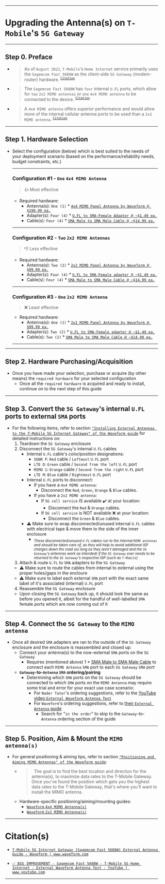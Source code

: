 
<!-- ------------------------------ -->
<!-- https://github.com/mcavallo-git/Coding/blob/main/networking/t-mobile-5g-internet-gateway_mimo-antenna-upgrade.md -->
<!-- ------------------------------ -->

***
# Upgrading the Antenna(s) on `T-Mobile`'s `5G Gateway`

<!-- ------------------------------ -->

***
## Step 0. Preface
- > As of `August 2022`, `T-Mobile`'s `Home Internet` service primarily uses the `Sagemcom Fast 5688W` as the client-side `5G Gateway` (modem-router) hardware.&nbsp;<sup>[`Citation`](https://www.t-mobile.com/support/home-internet/sagemcom-gateway)</sup>
- > The `Sagemcom Fast 5688W` has `four` internal `U.FL` ports, which allow for `two` `2x2 MIMO antennas` or `one` `4x4 MIMO antenna` to be connected to the device.&nbsp;<sup>[`Citation`](https://www.waveform.com/a/b/guides/hotspots/t-mobile-5g-gateway-sagemcom)</sup>
- > A `4x4 MIMO antenna` offers superior performance and would allow more of the internal cellular antenna ports to be used than a `2x2 MIMO antenna`.&nbsp;<sup>[`Citation`](https://www.waveform.com/a/b/guides/hotspots/t-mobile-5g-gateway-sagemcom)</sup>

<!-- ------------------------------ -->

***
## Step 1. Hardware Selection
- Select the configuration (below) which is best suited to the needs of your deployment scenario (based on the performance/reliability needs, budget constraints, etc.)
  ***
  ### Configuration #1 - `One` `4x4 MIMO Antenna`
  > 👍 Most effective
  - Required hardware:
    - Antenna(s): `One (1)` * [`4x4 MIMO Panel Antenna by Waveform @ $199.99 ea.`](https://amazon.com/dp/B09VVV2TQQ)
    - Adapter(s): `Four (4)` * [`U.FL to SMA-Female Adapter @ ~$1.49 ea.`](https://amazon.com/s?k=SMA-Female+to+U.FL+pigtail+connectors)
    - Cable(s): `Four (4)` * [`SMA Male to SMA Male Cable @ ~$14.99 ea.`](https://amazon.com/s?k=SMA+Male+to+SMA+Male+Cable)
  ***
  ### Configuration #2 - `Two` `2x2 MIMO Antennas`
  > 👎 Less effective
  - Required hardware:
    - Antenna(s): `Two (2)` * [`2x2 MIMO Panel Antenna by Waveform @ $99.99 ea.`](https://amazon.com/dp/B09CLV3BHJ)
    - Adapter(s): `Four (4)` * [`U.FL to SMA-Female adapter @ ~$1.49 ea.`](https://amazon.com/s?k=SMA-Female+to+U.FL+pigtail+connectors)
    - Cable(s): `Four (4)` * [`SMA Male to SMA Male Cable @ ~$14.99 ea.`](https://amazon.com/s?k=SMA+Male+to+SMA+Male+Cable)
  ***
  ### Configuration #3 - `One` `2x2 MIMO Antenna`
  > ❌️ Least effective
  - Required hardware:
    - Antenna(s): `One (1)` * [`2x2 MIMO Panel Antenna by Waveform @ $99.99 ea.`](https://amazon.com/dp/B09CLV3BHJ)
    - Adapter(s): `Two (2)` * [`U.FL to SMA-Female adapter @ ~$1.49 ea.`](https://amazon.com/s?k=SMA-Female+to+U.FL+pigtail+connectors)
    - Cable(s): `Two (2)` * [`SMA Male to SMA Male Cable @ ~$14.99 ea.`](https://amazon.com/s?k=SMA+Male+to+SMA+Male+Cable)
  ***

<!-- ------------------------------ -->

***
## Step 2. Hardware Purchasing/Acquisition
- Once you have made your selection, purchase or acquire (by other means) the `required hardware` for your selected configuration
  - Once all the `required hardware` is acquired and ready to install, continue on to the next step of this guide

<!-- ------------------------------ -->

***
## Step 3. Convert the `5G Gateway`'s internal `U.FL` ports to external `SMA` ports
- For the following items, refer to section [`"Installing External Antennas to the T-Mobile 5G Internet Gateway" of the Waveform guide`](https://www.waveform.com/a/b/guides/hotspots/t-mobile-5g-gateway-sagemcom#installing-external-antennas-to-the-t-mobile-5g-internet-gateway) for detailed instructions on:
  1. Teardown the `5G Gateway` enclosure
  2. Disconnect the `5G Gateway`'s internal `U.FL` cables
      - Internal `U.FL` cable's color/position designations:
        - `5GNR P`: `Red` cable / `Leftmost` `U.FL` port
        - `LTE D`: `Green` cable / `Second from the left` `U.FL` port
        - `MIMO 1`: `Orange` cable / `Second from the right` `U.FL` port
        - `LTE M`: `Blue` cable / `Rightmost` `U.FL` port
      - Internal `U.FL` ports to disconnect:
        - If you have a `4x4 MIMO antenna`:
          - Disconnect the `Red`, `Green`, `Orange` & `Blue` cables.
        - If you have a `2x2 MIMO antenna`:
          - If `5G cell service` IS available ✔️ at your location:
            - Disconnect the `Red` & `Orange` cables.
          - If `5G cell service` is NOT available ❌️ at your location:
            - Disconnect the `Green` & `Blue` cables.
      - ⚠️ Make sure to wrap disconnected/unused internal `U.FL` cables with electrical tape & move them to the side of the inner enclosure
        - <sub>*These disconnected/unused `U.FL` cables run to the internal `MIMO antennas` and should be taken care of, as they will help to avoid additional ISP charges down the road (so long as they aren't damaged and the `5G Gateway`'s antennas work as intended) if the `5G Gateway` ever needs to be returned to the `5G Gateway`'s respective ISP (such as `T-Mobile`)*</sub>
  3. Attach & route `U.FL` to `SMA` adapters to the `5G Gateway`
    - ⚠️ Make sure to route the cables from internal to external using the proper holes/gaps in the encloure
    - ⚠️ Make sure to label each external `SMA` port with the exact same label of it's associated (internal) `U.FL` port
  4. Reassemble the `5G Gateway` enclosure
    - Upon closing the `5G Gateway` back up, it should look the same as before you opened it, albeit for the handful of well-labelled `SMA` female ports which are now coming out of it

***
## Step 4. Connect the `5G Gateway` to the `MIMO antenna`
  - Once all desired `SMA` adapters are ran to the outside of the `5G Gateway` enclosure and the enclosure is reassembled and closed up:
    - Connect your antenna(s) to the now-external `SMA` ports on the `5G Gateway`
      - Requires (mentioned above) 1 * [SMA Male to SMA Male Cable](https://amazon.com/s?k=SMA+Male+to+SMA+Male+Cable) to connect each `MIMO Antenna` `SMA` port to each `5G Gateway` `SMA` port
    - **`Gateway`-to-`Antenna` `SMA` ordering/pairing**
      - Determining which `SMA` ports on the `5G Gateway` should be connected to which `SMA` ports on the `MIMO Antenna` may require some trial and error for your exact use case scenario:
        - For `Nader Tater`'s ordering suggestions, refer to the [YouTube video `External Waveform Antenna Test`](https://www.youtube.com/watch?v=lA0W1XRU4J8&t=1210s)
        - For `Waveform`'s ordering suggestions, refer to [their `External Antenna` guide](https://www.waveform.com/a/b/guides/hotspots/t-mobile-5g-gateway-sagemcom)
          - Search for "`in the order`" to skip to the `Gateway`-to-`Antenna` ordering section of the guide

***
## Step 5. Position, Aim & Mount the `MIMO antenna(s)`
- For general positioning & aiming tips, refer to section [`"Positioning and Aiming MIMO Antennas" of the Waveform guide`](https://www.waveform.com/a/b/guides/hotspots/t-mobile-5g-gateway-sagemcom#positioning-and-aiming-mimo-antennas):
  - > &nbsp;
    > The goal is to find the best location and direction for the antenna(s), to maximize data rates to the T-Mobile Gateway.
    > &nbsp;
    > Once you've found the position which gets you the highest data rates to the T-Mobile Gateway, that's where you'll want to install the MIMO antenna.
    > &nbsp;
  - Hardware-specific positioning/aiming/mounting guides:
    - [`Waveform` `4x4 MIMO Antenna(s)`](https://cdn.shopify.com/s/files/1/0358/5537/files/4x4_MIMO_External_Antennas_Instruction_Manual_WF_v2.3.pdf?v=1643918988)
    - [`Waveform` `2x2 MIMO Antenna(s)`](https://cdn.shopify.com/s/files/1/0358/5537/files/MIMO_External_Antennas_Instruction_Manual_WF_v6.1.1.pdf?v=1642198404)

<!-- ------------------------------ -->

***
# Citation(s)

- [`T-Mobile 5G Internet Gateway (Sagemcom Fast 5688W) External Antenna Guide - Waveform | www.waveform.com`](https://www.waveform.com/a/b/guides/hotspots/t-mobile-5g-gateway-sagemcom)

- [`✅ BIG IMPROVEMENT - Sagemcom Fast 5688W - T-Mobile 5G Home Internet - External Waveform Antenna Test - YouTube | www.youtube.com`](https://www.youtube.com/watch?v=lA0W1XRU4J8&t=1221s)

<!-- ------------------------------ -->

***
